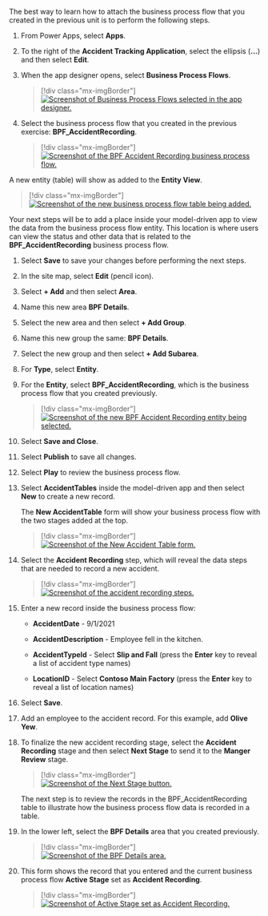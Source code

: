 The best way to learn how to attach the business process flow that you created in the previous unit is to perform the following steps.

1. From Power Apps, select **Apps**.

1. To the right of the **Accident Tracking Application**, select the ellipsis (**...**) and then select **Edit**.

1. When the app designer opens, select **Business Process Flows**.

	> [!div class="mx-imgBorder"]
	> [![Screenshot of Business Process Flows selected in the app designer.](../media/business-process-flows.png)](../media/business-process-flows.png#lightbox)

1. Select the business process flow that you created in the previous exercise: **BPF\_AccidentRecording**.

	> [!div class="mx-imgBorder"]
	> [![Screenshot of the BPF Accident Recording business process flow.](../media/accident-recording.png)](../media/accident-recording.png#lightbox)

  A new entity (table) will show as added to the **Entity View**.

  > [!div class="mx-imgBorder"]
  > [![Screenshot of the new business process flow table being added.](../media/table-added.png)](../media/table-added.png#lightbox)

Your next steps will be to add a place inside your model-driven app to view the data from the business process flow entity. This location is where users can view the status and other data that is related to the **BPF\_AccidentRecording** business process flow.

1. Select **Save** to save your changes before performing the next steps.

1. In the site map, select **Edit** (pencil icon).

1. Select **+ Add** and then select **Area**.

1. Name this new area **BPF Details**.

1. Select the new area and then select **+ Add Group**.

1. Name this new group the same: **BPF Details**.

1. Select the new group and then select **+ Add Subarea**.

1. For **Type**, select **Entity**.

1. For the **Entity**, select **BPF\_AccidentRecording**, which is the business process flow that you created previously.

	> [!div class="mx-imgBorder"]
	> [![Screenshot of the new BPF Accident Recording entity being selected.](../media/entity.png)](../media/entity.png#lightbox)

1. Select **Save and Close**.

1. Select **Publish** to save all changes.

1. Select **Play** to review the business process flow.

1. Select **AccidentTables** inside the model-driven app and then select **New** to create a new record.

   The **New AccidentTable** form will show your business process flow with the two stages added at the top.

	> [!div class="mx-imgBorder"]
	> [![Screenshot of the New Accident Table form.](../media/new-accident-table-form.png)](../media/new-accident-table-form.png#lightbox)

1. Select the **Accident Recording** step, which will reveal the data steps that are needed to record a new accident.

	> [!div class="mx-imgBorder"]
	> [![Screenshot of the accident recording steps.](../media/accident-recording-step.png)](../media/accident-recording-step.png#lightbox)

1. Enter a new record inside the business process flow:

	-   **AccidentDate** - 9/1/2021
	
	-   **AccidentDescription** - Employee fell in the kitchen.
	
	-   **AccidentTypeId** - Select **Slip and Fall** (press the **Enter** key to reveal a list of accident type names)
	
	-   **LocationID** - Select **Contoso Main Factory** (press the **Enter** key to reveal a list of location names)

1. Select **Save**.

1. Add an employee to the accident record. For this example, add **Olive Yew**.

1. To finalize the new accident recording stage, select the **Accident Recording** stage and then select **Next Stage** to send it to the **Manger Review** stage.

	> [!div class="mx-imgBorder"]
	> [![Screenshot of the Next Stage button.](../media/next-stage.png)](../media/next-stage.png#lightbox)

	The next step is to review the records in the BPF\_AccidentRecording table to illustrate how the business process flow data is recorded in a table.

1. In the lower left, select the **BPF Details** area that you created previously.

	> [!div class="mx-imgBorder"]
	> [![Screenshot of the BPF Details area.](../media/details.png)](../media/details.png#lightbox)

1. This form shows the record that you entered and the current business process flow **Active Stage** set as **Accident Recording**.

	> [!div class="mx-imgBorder"]
	> [![Screenshot of Active Stage set as Accident Recording.](../media/active-stage.png)](../media/active-stage.png#lightbox)
